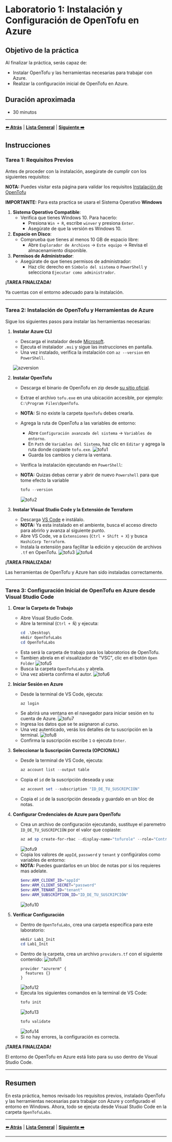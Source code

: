 # Laboratorio 1: Instalación y Configuración de OpenTofu en Azure

## Objetivo de la práctica

Al finalizar la práctica, serás capaz de:

- Instalar OpenTofu y las herramientas necesarias para trabajar con Azure.
- Realizar la configuración inicial de OpenTofu en Azure.

## Duración aproximada

- 30 minutos

---

**[⬅️ Atrás](https://netec-mx.github.io/OPE_TOF_EES1/Cap%C3%ADtulo4/lab4.html)** | **[Lista General](https://github.com/Netec-Mx/OPE_TOF_EES1/blob/main/README.md#-lista-de-laboratorios)** | **[Siguiente ➡️](https://netec-mx.github.io/OPE_TOF_EES1/Cap%C3%ADtulo2/lab2.html)**

## Instrucciones

### Tarea 1: Requisitos Previos

Antes de proceder con la instalación, asegúrate de cumplir con los siguientes requisitos:

**NOTA:** Puedes visitar esta página para validar los requisitos [Instalación de OpenTofu](https://opentofu.org/docs/intro/install/)

**IMPORTANTE:** Para esta practica se usara el Sistema Operativo **Windows**

1. **Sistema Operativo Compatible**: 
   - Verifica que tienes Windows 10. Para hacerlo:
     - Presiona `Win + R`, escribe `winver` y presiona `Enter`.
     - Asegúrate de que la versión es Windows 10.
2. **Espacio en Disco**: 
   - Comprueba que tienes al menos 10 GB de espacio libre:
     - Abre `Explorador de Archivos` → `Este equipo` → Revisa el almacenamiento disponible.
3. **Permisos de Administrador**: 
   - Asegúrate de que tienes permisos de administrador:
     - Haz clic derecho en `Símbolo del sistema` o `PowerShell` y selecciona `Ejecutar como administrador`.

**¡TAREA FINALIZADA!**

Ya cuentas con el entorno adecuado para la instalación.

---

### Tarea 2: Instalación de OpenTofu y Herramientas de Azure

Sigue los siguientes pasos para instalar las herramientas necesarias:

1. **Instalar Azure CLI**
   - Descarga el instalador desde [Microsoft](https://aka.ms/installazurecliwindows).
   - Ejecuta el instalador `.msi` y sigue las instrucciones en pantalla.
   - Una vez instalado, verifica la instalación con `az --version` en `PowerShell`.

   ![azversion](../images/lab1/img1.png)

2. **Instalar OpenTofu**
   - Descarga el binario de OpenTofu en zip desde [su sitio oficial](https://github.com/opentofu/opentofu/releases/download/v1.9.0/tofu_1.9.0_windows_386.zip).
   - Extrae el archivo `tofu.exe` en una ubicación accesible, por ejemplo: `C:\Program Files\OpenTofu`.
   - **NOTA:** Si no existe la carpeta `OpenTofu` debes crearla.
   - Agrega la ruta de OpenTofu a las variables de entorno:
     - Abre `Configuración avanzada del sistema` → `Variables de entorno`.
     - En `Path` de `Variables del Sistema`, haz clic en `Editar` y agrega la ruta donde copiaste `tofu.exe`.
     ![tofu1](../images/lab1/img2.png)
     - Guarda los cambios y cierra la ventana.
   - Verifica la instalación ejecutando en `PowerShell`:
   - **NOTA:** Quizas debas cerrar y abrir de nuevo `Powershell` para que tome efecto la variable

     ```powershell
     tofu --version
     ```

     ![tofu2](../images/lab1/img3.png)
3. **Instalar Visual Studio Code y la Extensión de Terraform**
   - Descarga [VS Code](https://code.visualstudio.com/) e instálalo.
   - **NOTA:** Ya esta instalado en el ambiente, busca el acceso directo para abrirlo y avanza al siguiente punto.
   - Abre VS Code, ve a `Extensiones` (`Ctrl + Shift + X`) y busca `HashiCorp Terraform`.
   - Instala la extensión para facilitar la edición y ejecución de archivos `.tf` en OpenTofu.
   ![tofu3](../images/lab1/img4.png)
   ![tofu4](../images/lab1/img5.png)

**¡TAREA FINALIZADA!**

Las herramientas de OpenTofu y Azure han sido instaladas correctamente.

---

### Tarea 3: Configuración Inicial de OpenTofu en Azure desde Visual Studio Code

1. **Crear la Carpeta de Trabajo**
   - Abre Visual Studio Code.
   - Abre la terminal (`Ctrl + Ñ`) y ejecuta:
     ```powershell
     cd .\Desktop\
     mkdir OpenTofuLabs
     cd OpenTofuLabs
     ```
   - Esta será la carpeta de trabajo para los laboratorios de OpenTofu.
   - Tambien abrela en el visualizador de "VSC", clic en el botón `Open Folder`
   ![tofu5](../images/lab1/img6.png)
   - Busca la carpeta `OpenTofuLabs` y abrela.
   - Una vez abierta confirma el autor.
   ![tofu6](../images/lab1/img7.png)

2. **Iniciar Sesión en Azure**
   - Desde la terminal de VS Code, ejecuta:
     ```powershell
     az login
     ```
   - Se abrirá una ventana en el navegador para iniciar sesión en tu cuenta de Azure.
   ![tofu7](../images/lab1/img8.png)
   - Ingresa los datos que se te asignaron al curso.
   - Una vez autenticado, verás los detalles de tu suscripción en la terminal.
   ![tofu8](../images/lab1/img9.png)
   - Confirma la suscripción escribe `1` o ejecuta `Enter`.

3. **Seleccionar la Suscripción Correcta (OPCIONAL)**
   - Desde la terminal de VS Code, ejecuta:
     ```powershell
     az account list --output table
     ```
   - Copia el `id` de la suscripción deseada y usa:
     ```powershell
     az account set --subscription "ID_DE_TU_SUSCRIPCIÓN"
     ```
    - Copia el `id` de la suscripción deseada y guardalo en un bloc de notas.

4. **Configurar Credenciales de Azure para OpenTofu**
   - Crea un archivo de configuración ejecutando, sustituye el paremetro `ID_DE_TU_SUSCRIPCIÓN` por el valor que copiaste:
     ```powershell
     az ad sp create-for-rbac --display-name="tofurole" --role="Contributor" --scopes="/subscriptions/ID_DE_TU_SUSCRIPCIÓN"
     ```
     ![tofu9](../images/lab1/img10.png)
   - Copia los valores de `appId`, `password` y `tenant` y configúralos como variables de entorno:
   - **NOTA:** Puedes guardarlos en un bloc de notas por si los requieres mas adelate.
     ```powershell
     $env:ARM_CLIENT_ID="appId"
     $env:ARM_CLIENT_SECRET="password"
     $env:ARM_TENANT_ID="tenant"
     $env:ARM_SUBSCRIPTION_ID="ID_DE_TU_SUSCRIPCIÓN"
     ```
     ![tofu10](../images/lab1/img11.png)
5. **Verificar Configuración**
   - Dentro de `OpenTofuLabs`, crea una carpeta específica para este laboratorio:
     ```powershell
     mkdir Lab1_Init
     cd Lab1_Init
     ```
   - Dentro de la carpeta, crea un archivo `providers.tf` con el siguiente contenido:
   ![tofu11](../images/lab1/img12.png)
     ```hcl
     provider "azurerm" {
       features {}
     }
     ```
     ![tofu12](../images/lab1/img13.png)
   - Ejecuta los siguientes comandos en la terminal de VS Code:
     ```powershell
     tofu init
     ```
     ![tofu13](../images/lab1/img14.png)
     ```powershell
     tofu validate
     ```
     ![tofu14](../images/lab1/img15.png)
   - Si no hay errores, la configuración es correcta.

**¡TAREA FINALIZADA!**

El entorno de OpenTofu en Azure está listo para su uso dentro de Visual Studio Code.

---

## Resumen

En esta práctica, hemos revisado los requisitos previos, instalado OpenTofu y las herramientas necesarias para trabajar con Azure y configurado el entorno en Windows. Ahora, todo se ejecuta desde Visual Studio Code en la carpeta `OpenTofuLabs`.

---

**[⬅️ Atrás](https://netec-mx.github.io/OPE_TOF_EES1/Cap%C3%ADtulo4/lab4.html)** | **[Lista General](https://netec-mx.github.io/README.md)** | **[Siguiente ➡️](https://netec-mx.github.io/OPE_TOF_EES1/Cap%C3%ADtulo2/lab2.html)**

---
